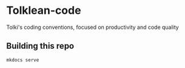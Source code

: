 # Tolklean-code

Tolki's coding conventions, focused on productivity and code quality

## Building this repo

```shell
mkdocs serve
```
